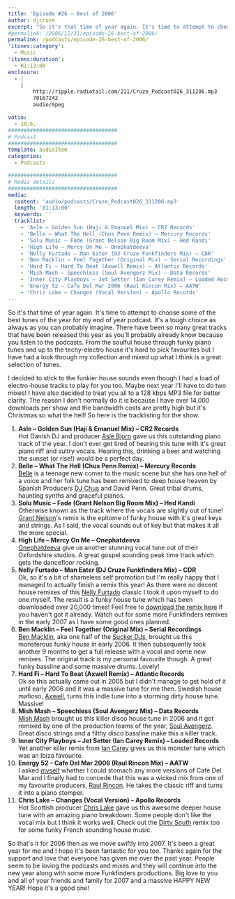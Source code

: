 ```yaml
---
title: 'Episode #26 – Best of 2006'
author: djcruze
excerpt: "So it's that time of year again. It's time to attempt to choose some of the best tunes of the year for my end of year podcast. It's a tough choice as always as you can probably imagine. There have been so many great tracks that have been released this year as you'll probably already know because you listen to the podcasts. From the soulful house through funky piano tunes and up to the techy-electro house it's hard to pick favourites but I have had a look through my collection and mixed up what I think is a great selection of tunes."
#permalink: /2006/12/31/episode-26-best-of-2006/
permalink: /podcasts/episode-26-best-of-2006/
'itunes:category':
  - Music
'itunes:duration':
  - 01:13:00
enclosure:
  - |
    |
        http://ripple.radiotail.com/211/Cruze_Podcast026_311206.mp3
        70167242
        audio/mpeg

votio:
  - 10,6,
###################################
# Podcast
###################################
template: audioItem
categories:
  - Podcasts

###################################
# Media details
###################################
media:
  content: 'audio/podcasts/Cruze_Podcast026_311206.mp3'
  length: '01:13:00'
  keywords: ''
  tracklist:
    - 'Asle – Golden Sun (Haji & Emanuel Mix) – CR2 Records'
    - 'Belle – What The Hell (Chus Penn Remix) – Mercury Records'
    - 'Solu Music – Fade (Grant Nelson Big Room Mix) – Hed Kandi'
    - 'High Life – Mercy On Me – Onephatdeeva'
    - 'Nelly Furtado – Man Eater (DJ Cruze Funkfinders Mix) – CDR'
    - 'Ben Macklin – Feel Together (Original Mix) – Serial Recordings'
    - 'Hard Fi – Hard To Beat (Axwell Remix) – Atlantic Records'
    - 'Mish Mash – Speechless (Soul Avengerz Mix) – Data Records'
    - 'Inner City Playboys – Jet Setter (Ian Carey Remix) – Loaded Records'
    - 'Energy 52 – Cafe Del Mar 2006 (Raul Rincon Mix) – AATW'
    - 'Chris Lake – Changes (Vocal Version) – Apollo Records'
---
```


So it's that time of year again. It's time to attempt to choose some of the best tunes of the year for my end of year podcast. It's a tough choice as always as you can probably imagine. There have been so many great tracks that have been released this year as you'll probably already know because you listen to the podcasts. From the soulful house through funky piano tunes and up to the techy-electro house it's hard to pick favourites but I have had a look through my collection and mixed up what I think is a great selection of tunes.

I decided to stick to the funkier house sounds even though I had a load of electro-house tracks to play for you too. Maybe next year I'll have to do two mixes! I have also decided to treat you all to a 128 kbps MP3 file for better clarity. The reason I don't normally do it is because I have over 14,000 downloads per show and the bandwidth costs are pretty high but it's Christmas so what the hell! So here is the tracklisting for the show.

1. **Asle – Golden Sun (Haji & Emanuel Mix) – CR2 Records**  
   Hot Danish DJ and producer [Asle Bjorn][1] gave us this outstanding piano track of the year. I don't ever get tired of hearing this tune with it's great piano riff and sultry vocals. Hearing this, drinking a beer and watching the sunset (or rise!) would be a perfect day.
2. **Belle – What The Hell (Chus Penn Remix) – Mercury Records**  
   [Belle][2] is a teenage new comer to the music scene but she has one hell of a voice and her folk tune has been remixed to deep house heaven by Spanish Producers [DJ Chus][3] and David Penn. Great tribal drums, haunting synths and graceful pianos.
3. **Solu Music – Fade (Grant Nelson Big Room Mix) – Hed Kandi**  
   Otherwise known as the track where the vocals are slightly out of tune! [Grant Nelson][4]'s remix is the epitome of funky house with it's great keys and strings. As I said, the vocal sounds out of key but that makes it all the more special.
4. **High Life – Mercy On Me – Onephatdeeva**  
   [Onephatdeeva][5] give us another stunning vocal tune out of their Oxfordshire studios. A great gospel sounding peak time track which gets the dancefloor rocking.
5. **Nelly Furtado – Man Eater (DJ Cruze Funkfinders Mix) – CDR**  
   Ok, so it's a bit of shameless self promotion but I'm really happy that I managed to actually finish a remix this year! As there were no decent house remixes of this [Nelly Furtado][6] classic I took it upon myself to do one myself. The result is a funky house tune which has been downloaded over 20,000 times! Feel free to [download the remix here][7] if you haven't got it already. Watch out for some more Funkfinders remixes in the early 2007 as I have some good ones planned.
6. **Ben Macklin – Feel Together (Original Mix) – Serial Recordings**  
   [Ben Macklin][8], aka one half of the [Sucker DJs][9], brought us this monsterous funky house in early 2006. It then subsequently took another 9 months to get a full release with a vocal and some new remixes. The original track is my personal favourite though. A great funky bassline and some massive drums. Lovely!
7. **Hard Fi – Hard To Beat (Axwell Remix) – Atlantic Records**  
   Ok so this actually came out in 2005 but I didn't manage to get hold of it until early 2006 and it was a massive tune for me then. Swedish house mafioso, [Axwell][10], turns this indie tune into a storming dirty house tune. Massive!
8. **Mish Mash – Speechless (Soul Avengerz Mix) – Data Records**  
   [Mish Mash][11] brought us this killer disco house tune in 2006 and it got remixed by one of the production teams of the year, [Soul Avengerz][12]. Great disco strings and a filthy disco bassline make this a killer track.
9. **Inner City Playboys – Jet Setter (Ian Carey Remix) – Loaded Records**  
   Yet another killer remix from [Ian Carey][13] gives us this monster tune which was an Ibiza favourite.
10. **Energy 52 – Cafe Del Mar 2006 (Raul Rincon Mix) – AATW**  
    I asked [myself][14] whether I could stomach any more versions of Cafe Del Mar and I finally had to concede that this was a wicked mix from one of my favourite producers, [Raul Rincon][15]. He takes the classic riff and turns it into a piano stomper.
11. **Chris Lake – Changes (Vocal Version) – Apollo Records**  
    Hot Scottish producer [Chris Lake][16] gave us this awesome deeper house tune with an amazing piano breakdown. Some people don't like the vocal mix but I think it works well. Check out the [Dirty South][17] remix too for some funky French sounding house music.

So that's it for 2006 then as we move swiftly into 2007. It's been a great year for me and I hope it's been fantastic for you too. Thanks again for the support and love that everyone has given me over the past year. People seem to be loving the podcasts and mixes and they will continue into the new year along with some more Funkfinders productions. Big love to you and all of your friends and family for 2007 and a massive HAPPY NEW YEAR! Hope it's a good one!

[1]: http://www.asle.net/
[2]: http://www.bellemusic.net/
[3]: http://www.djchus.com/
[4]: http://www.grantnelson.co.uk/
[5]: http://www.onephatdeeva.com/
[6]: http://www.nellyfurtado.com/
[7]: http://www.djcruze.co.uk/cms/2006/06/09/nelly-furtado-man-eater-dj-cruze-funkfinders-remix-part-ii/
[8]: http://www.myspace.com/benmacklin
[9]: http://www.myspace.com/suckerdjs
[10]: http://www.axwell.co.uk/
[11]: http://www.mishmashmusic.co.uk/
[12]: http://www.soulavengerz.com/
[13]: http://www.ian45carey.com/
[14]: http://www.djcruze.co.uk/cms/2006/09/25/energy-52-cafe-del-mar-2006/
[15]: http://www.raulrincon.org/
[16]: http://www.chris-lake.com/
[17]: http://www.dirtysouth.com.au/
